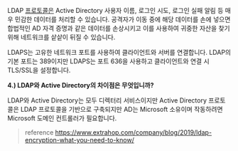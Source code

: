 
LDAP [프로토콜은](https://www.extrahop.com/resources/protocols/ldap/) Active Directory 사용자 이름, 로그인 시도, 로그인 실패 알림 등 매우 민감한 데이터를 처리할 수 있습니다. 공격자가 이동 중에 해당 데이터를 손에 넣으면 합법적인 AD 자격 증명과 같은 데이터를 손상시키고 이를 사용하여 귀중한 자산을 찾기 위해 네트워크를 샅샅이 뒤질 수 있습니다.



LDAPS는 고유한 네트워크 포트를 사용하여 클라이언트와 서버를 연결합니다. LDAP의 기본 포트는 389이지만 LDAPS는 포트 636을 사용하고 클라이언트와 연결 시 TLS/SSL을 설정합니다.


**4.) LDAP와 Active Directory의 차이점은 무엇입니까?**

LDAP와 Active Directory는 모두 디렉터리 서비스이지만 Active Directory 프로토콜은 LDAP 프로토콜을 기반으로 구축되지만 AD는 Microsoft 소유이며 작동하려면 Microsoft 도메인 컨트롤러가 필요합니다.


> reference
> https://www.extrahop.com/company/blog/2019/ldap-encryption-what-you-need-to-know/